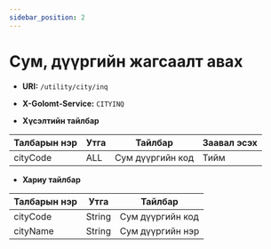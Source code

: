 ```yaml
---
sidebar_position: 2
---
```


# Сум, дүүргийн жагсаалт авах

- **URI:** `/utility/city/inq`

- **X-Golomt-Service:** `CITYINQ`

- **Хүсэлтийн тайлбар**

| Талбарын нэр                                 | Утга   |  Тайлбар | Заавал эсэх |
|------------------------------------------|-----------|--------------|-----------|
|cityCode	|ALL	|Сум дүүргийн код	|Тийм|



- **Хариу тайлбар**

| Талбарын нэр                                 | Утга   |  Тайлбар | 
|------------------------------------------|-----------|--------------|
|cityCode|	String|	Сум дүүргийн код|
|cityName|	String|	Сум дүүргийн нэр|